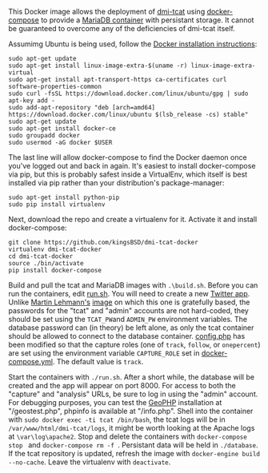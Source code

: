 
This Docker image allows the deployment of [dmi-tcat](https://github.com/digitalmethodsinitiative/dmi-tcat) using
[docker-compose](https://docs.docker.com/compose/) to provide a [MariaDB container](https://hub.docker.com/_/mariadb/) with
persistant storage. It cannot be guaranteed to overcome any of the deficiencies of dmi-tcat itself.

Assumimg Ubuntu is being used, follow the [Docker installation instructions](https://docs.docker.com/engine/installation/linux/ubuntu/):

```
sudo apt-get update
sudo apt-get install linux-image-extra-$(uname -r) linux-image-extra-virtual
sudo apt-get install apt-transport-https ca-certificates curl software-properties-common
sudo curl -fsSL https://download.docker.com/linux/ubuntu/gpg | sudo apt-key add -
sudo add-apt-repository "deb [arch=amd64] https://download.docker.com/linux/ubuntu $(lsb_release -cs) stable"
sudo apt-get update
sudo apt-get install docker-ce
sudo groupadd docker
sudo usermod -aG docker $USER
```

The last line will allow docker-compose to find the Docker daemon once you've logged out and back in again.
It's easiest to install docker-compose via pip, but this is probably safest inside a VirtualEnv, which itself is best installed via pip rather
than your distribution's package-manager:

```
sudo apt-get install python-pip
sudo pip install virtualenv
```

Next, download the repo and create a virtualenv for it. Activate it and install docker-compose:

```
git clone https://github.com/kingsBSD/dmi-tcat-docker
virtualenv dmi-tcat-docker
cd dmi-tcat-docker
source ./bin/activate
pip install docker-compose
```

Build and pull the tcat and MariaDB images with `.\build.sh`. Before you can run the containers,
edit [run.sh](https://github.com/kingsBSD/dmi-tcat-docker/blob/master/run.sh). You will need to create a new
[Twitter app](https://apps.twitter.com/). Unlike [Martin Lehmann's](https://github.com/theneva)
[image](https://github.com/theneva/dmi-tcat-docker) on which this one is gratefully based, the passwords
for the "tcat" and "admin" accounts are not hard-coded, they should be set using the `TCAT_PW`and `ADMIN_PW`
environment variables. The database password can (in theory) be left alone, as only the tcat container should
be allowed to connect to the database container. [config.php](https://github.com/kingsBSD/dmi-tcat-docker/blob/master/config.php)
has been modified so that the capture roles (one of `track`, `follow`, or `onepercent`) are set using the
environment variable `CAPTURE_ROLE` set in [docker-compose.yml](https://github.com/kingsBSD/dmi-tcat-docker/blob/master/docker-compose.yml).
The default value is `track`.

Start the containers with `./run.sh`. After a short while, the database will be created and the app will appear on port 8000.
For access to both the "capture" and "analysis" URLs, be sure to log in using the "admin" account. For debugging purposes,
you can test the [GeoPHP](https://geophp.net/geos.html) installation at "/geostest.php", phpinfo is available at "/info.php".
Shell into the container with `sudo docker exec -ti tcat /bin/bash`, the tcat logs will be in `/var/www/html/dmi-tcat/logs`,
it might be worth looking at the Apache logs at `\var\log\apache2`. Stop and delete the containers with `docker-compose stop ` and
`docker-compose rm -f `. Persistant data will be held in `./database`. If the tcat repository is updated, refresh the image with
`docker-engine build --no-cache`. Leave the virtualenv with `deactivate`.
